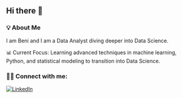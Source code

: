 ## Hi there 👋

### 💡 About Me
I am Beni and I am a Data Analyst diving deeper into Data Science.

📊 Current Focus: Learning advanced techniques in machine learning, Python, and statistical modeling to transition into Data Science.

### 🤝🏽 Connect with me:
[![LinkedIn](https://img.shields.io/badge/-LinkedIn-blue?style=for-the-badge&logo=linkedin)](https://www.linkedin.com/in/benediktgramss/)


<!--
**benigram/benigram** is a ✨ _special_ ✨ repository because its `README.md` (this file) appears on your GitHub profile.

Here are some ideas to get you started:

- 🔭 I’m currently working on ...
- 🌱 I’m currently learning ...
- 👯 I’m looking to collaborate on ...
- 🤔 I’m looking for help with ...
- 💬 Ask me about ...
- 📫 How to reach me: ...
- 😄 Pronouns: ...
- ⚡ Fun fact: ...
-->
